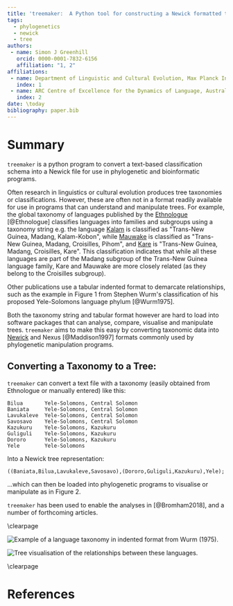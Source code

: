 ```yaml
---
title: 'treemaker:  A Python tool for constructing a Newick formatted tree from a set of classifications.'
tags:
  - phylogenetics
  - newick
  - tree
authors:
 - name: Simon J Greenhill
   orcid: 0000-0001-7832-6156
   affiliation: "1, 2"
affiliations:
 - name: Department of Linguistic and Cultural Evolution, Max Planck Institute for the Science of Human History, Jena, Germany.
   index: 1
 - name: ARC Centre of Excellence for the Dynamics of Language, Australian National University, Canberra, Australia.
   index: 2
date: \today
bibliography: paper.bib
---
```


# Summary

```treemaker``` is a python program to convert a text-based classification schema into a Newick file for use in phylogenetic and bioinformatic programs.

Often research in linguistics or cultural evolution produces tree taxonomies or classifications. However, these are often not in a format readily available for use in programs that can understand and manipulate trees. For example, the global taxonomy of languages published by the [Ethnologue](https://www.ethnologue.com/) [@Ethnologue] classifies languages into families and subgroups using a taxonomy string e.g. the language [Kalam](https://www.ethnologue.com/language/kmh) is classified as "Trans-New Guinea, Madang, Kalam-Kobon", while [Mauwake](https://www.ethnologue.com/language/mhl) is classified as "Trans-New Guinea, Madang, Croisilles, Pihom", and [Kare](https://www.ethnologue.com/language/kmf) is "Trans-New Guinea, Madang, Croisilles, Kare". This classification indicates that while all these languages are part of the Madang subgroup of the Trans-New Guinea language family, Kare and Mauwake are more closely related (as they belong to the Croisilles subgroup).

Other publications use a tabular indented format to demarcate relationships, such as the example in Figure 1 from Stephen Wurm's classification of his proposed Yele-Solomons language phylum [@Wurm1975].

Both the taxonomy string and tabular format however are hard to load into software packages that can analyse, compare, visualise and manipulate trees. ```treemaker``` aims to make this easy by converting taxonomic data into [Newick](https://en.wikipedia.org/wiki/Newick_format) and Nexus [@Maddison1997] formats commonly used by phylogenetic manipulation programs.

## Converting a Taxonomy to a Tree:

```treemaker``` can convert a text file with a taxonomy (easily obtained from Ethnologue or manually entered) like this:

```text
Bilua       Yele-Solomons, Central Solomon
Baniata     Yele-Solomons, Central Solomon
Lavukaleve  Yele-Solomons, Central Solomon
Savosavo    Yele-Solomons, Central Solomon
Kazukuru    Yele-Solomons, Kazukuru
Guliguli    Yele-Solomons, Kazukuru
Dororo      Yele-Solomons, Kazukuru
Yele        Yele-Solomons
```

Into a Newick tree representation:

```text
((Baniata,Bilua,Lavukaleve,Savosavo),(Dororo,Guliguli,Kazukuru),Yele);
```

...which can then be loaded into phylogenetic programs to visualise or manipulate as in Figure 2.

```treemaker``` has been used to enable the analyses in [@Bromham2018], and a number of forthcoming articles.


\clearpage

![Example of a language taxonomy in indented format from Wurm (1975).](wurm1975.png)

![Tree visualisation of the relationships between these languages.](tree.png)


\clearpage

# References

